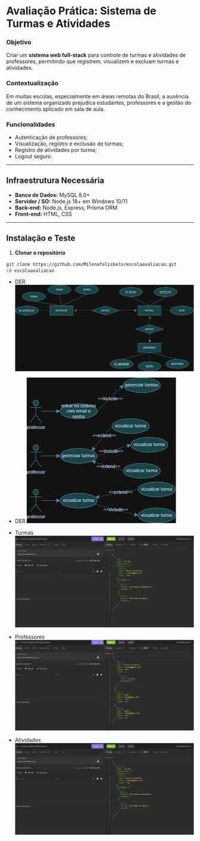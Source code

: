# Avaliação Prática: Sistema de Turmas e Atividades

### Objetivo
Criar um **sistema web full-stack** para controle de turmas e atividades de professores, permitindo que registrem, visualizem e excluam turmas e atividades.

### Contextualização
Em muitas escolas, especialmente em áreas remotas do Brasil, a ausência de um sistema organizado prejudica estudantes, professores e a gestão do conhecimento aplicado em sala de aula.

### Funcionalidades
- Autenticação de professores;
- Visualização, registro e exclusão de turmas;
- Registro de atividades por turma;
- Logout seguro.

---

## Infraestrutura Necessária

- **Banco de Dados:** MySQL 8.0+  
- **Servidor / SO:** Node.js 18+ em Windows 10/11  
- **Back-end:** Node.js, Express, Prisma ORM  
- **Front-end:** HTML, CSS  

---

## Instalação e Teste

1. **Clonar o repositório**  
```bash
git clone https://github.com/Milenafelisbelo/escolaavaliacao.git
cd escolaavaliacao
```
- DER
![DER](docs/DER.jpeg)

- DER
![UML](docs/UML.jpeg)

- Turmas
![Insomnia - Turmas](docs/turmas.jpeg)

- Professores
![Insomnia - Professores](docs/professores.jpeg)

- Atividades
![Insomnia - Atividades](docs/turmas.jpeg)
